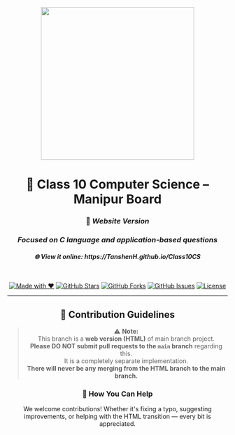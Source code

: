 <div align="center">

<img src="https://media4.giphy.com/media/v1.Y2lkPTc5MGI3NjExNDk2dGpobWFvcTZjNHB3dmEybnFveDg5b2F5OHRvZnk2MHo1cmFxayZlcD12MV9pbnRlcm5hbF9naWZfYnlfaWQmY3Q9cw/owQJ2yEhoC1NxCncBi/giphy.gif" width="350" />

# 📘 Class 10 Computer Science – Manipur Board  
### 📱 _Website Version_

<h3><i>Focused on C language and application-based questions</i></h3>  
<h4><i>🌐 View it online: https://TanshenH.github.io/Class10CS</i></h4>

<br>

[![Made with ❤️](https://img.shields.io/badge/Made%20with-%E2%9D%A4-red)](#)
[![GitHub Stars](https://img.shields.io/github/stars/TanshenH/Class10CS?style=social)](https://github.com/TanshenH/Class10CS/stargazers)
[![GitHub Forks](https://img.shields.io/github/forks/TanshenH/Class10CS?style=social)](https://github.com/TanshenH/Class10CS/network/members)
[![GitHub Issues](https://img.shields.io/github/issues/TanshenH/Class10CS)](https://github.com/TanshenH/Class10CS/issues)
[![License](https://img.shields.io/badge/License-Educational-lightgrey)](#)

---

## 🚧 Contribution Guidelines

> ⚠️ **Note:**  
> This branch is a **web version (HTML)** of main branch project.  
> **Please DO NOT submit pull requests to the `main` branch** regarding this.  
> It is a completely separate implementation.  
> **There will never be any merging from the HTML branch to the main branch.**

### 🙌 How You Can Help
We welcome contributions! Whether it's fixing a typo, suggesting improvements, or helping with the HTML transition — every bit is appreciated.

</div>


